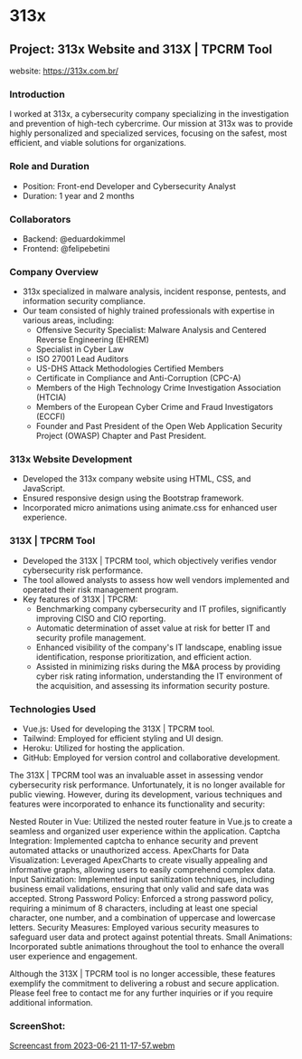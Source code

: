 # 313x

## Project: 313x Website and 313X | TPCRM Tool

website: https://313x.com.br/

### Introduction
I worked at 313x, a cybersecurity company specializing in the investigation and prevention of high-tech cybercrime. Our mission at 313x was to provide highly personalized and specialized services, focusing on the safest, most efficient, and viable solutions for organizations.

### Role and Duration
- Position: Front-end Developer and Cybersecurity Analyst
- Duration: 1 year and 2 months

### Collaborators
- Backend: @eduardokimmel
- Frontend: @felipebetini

### Company Overview
- 313x specialized in malware analysis, incident response, pentests, and information security compliance.
- Our team consisted of highly trained professionals with expertise in various areas, including:
  - Offensive Security Specialist: Malware Analysis and Centered Reverse Engineering (EHREM)
  - Specialist in Cyber Law
  - ISO 27001 Lead Auditors
  - US-DHS Attack Methodologies Certified Members
  - Certificate in Compliance and Anti-Corruption (CPC-A)
  - Members of the High Technology Crime Investigation Association (HTCIA)
  - Members of the European Cyber Crime and Fraud Investigators (ECCFI)
  - Founder and Past President of the Open Web Application Security Project (OWASP) Chapter and Past President.

### 313x Website Development
- Developed the 313x company website using HTML, CSS, and JavaScript.
- Ensured responsive design using the Bootstrap framework.
- Incorporated micro animations using animate.css for enhanced user experience.

### 313X | TPCRM Tool
- Developed the 313X | TPCRM tool, which objectively verifies vendor cybersecurity risk performance.
- The tool allowed analysts to assess how well vendors implemented and operated their risk management program.
- Key features of 313X | TPCRM:
  - Benchmarking company cybersecurity and IT profiles, significantly improving CISO and CIO reporting.
  - Automatic determination of asset value at risk for better IT and security profile management.
  - Enhanced visibility of the company's IT landscape, enabling issue identification, response prioritization, and efficient action.
  - Assisted in minimizing risks during the M&A process by providing cyber risk rating information, understanding the IT environment of the acquisition, and assessing its information security posture.
  
### Technologies Used
- Vue.js: Used for developing the 313X | TPCRM tool.
- Tailwind: Employed for efficient styling and UI design.
- Heroku: Utilized for hosting the application.
- GitHub: Employed for version control and collaborative development.

The 313X | TPCRM tool was an invaluable asset in assessing vendor cybersecurity risk performance. Unfortunately, it is no longer available for public viewing. However, during its development, various techniques and features were incorporated to enhance its functionality and security:

Nested Router in Vue: Utilized the nested router feature in Vue.js to create a seamless and organized user experience within the application.
Captcha Integration: Implemented captcha to enhance security and prevent automated attacks or unauthorized access.
ApexCharts for Data Visualization: Leveraged ApexCharts to create visually appealing and informative graphs, allowing users to easily comprehend complex data.
Input Sanitization: Implemented input sanitization techniques, including business email validations, ensuring that only valid and safe data was accepted.
Strong Password Policy: Enforced a strong password policy, requiring a minimum of 8 characters, including at least one special character, one number, and a combination of uppercase and lowercase letters.
Security Measures: Employed various security measures to safeguard user data and protect against potential threats.
Small Animations: Incorporated subtle animations throughout the tool to enhance the overall user experience and engagement.

Although the 313X | TPCRM tool is no longer accessible, these features exemplify the commitment to delivering a robust and secure application. Please feel free to contact me for any further inquiries or if you require additional information.

### ScreenShot:
[Screencast from 2023-06-21 11-17-57.webm](https://github.com/Felipebetini/313x/assets/54918415/8ac2c80c-5b58-4ff4-9784-a9b803a4609f)
